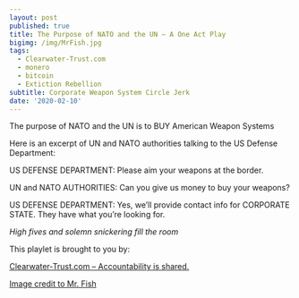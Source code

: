 ```yaml
---
layout: post
published: true
title: The Purpose of NATO and the UN – A One Act Play
bigimg: /img/MrFish.jpg
tags:
  - Clearwater-Trust.com
  - monero
  - bitcoin
  - Extiction Rebellion
subtitle: Corporate Weapon System Circle Jerk
date: '2020-02-10'
---
```

The purpose of NATO and the UN is to BUY American Weapon Systems

Here is an excerpt of UN and NATO authorities talking to the US Defense Department:

US DEFENSE DEPARTMENT: Please aim your weapons at the border.

UN and NATO AUTHORITIES: Can you give us money to buy your weapons?

US DEFENSE DEPARTMENT: Yes, we’ll provide contact info for CORPORATE STATE. They have what you’re looking for.

_High fives and solemn snickering fill the room_

This playlet is brought to you by:

[Clearwater-Trust.com – Accountability is shared.](https://clearwater-trust.com)

[Image credit to Mr. Fish](http://harpers.org/blog/2011/08/a-cartoon-218/)
